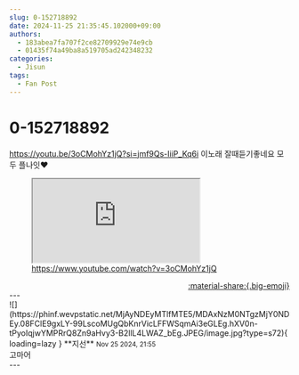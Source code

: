 ```yaml
---
slug: 0-152718892
date: 2024-11-25 21:35:45.102000+09:00
authors:
  - 183abea7fa707f2ce82709929e74e9cb
  - 01435f74a49ba8a519705ad242348232
categories:
  - Jisun
tags:
  - Fan Post
---
```


# 0-152718892

<div class="post-container" markdown="1">
<div class="content-container md-sidebar__scrollwrap" markdown="1">

<a href="https://youtu.be/3oCMohYz1jQ?si=jmf9Qs-IiiP_Kq6i">https://youtu.be/3oCMohYz1jQ?si=jmf9Qs-IiiP_Kq6i</a> 이노래 잘때듣기좋네요 모두 플나잇❤️

<figure class="snippet" markdown="1">
<iframe src="https://www.youtube.com/embed/3oCMohYz1jQ" title="What is this"></iframe>
<a href="https://www.youtube.com/watch?v=3oCMohYz1jQ">https://www.youtube.com/watch?v=3oCMohYz1jQ</a>
</figure>



</div>
</div>

<div style="text-align: right;" markdown="1">
<a href="https://weverse.io/fromis9/fanpost/0-152718892" style="text-align: right;">:material-share:{.big-emoji}</a>
</div>
---

<div class="comments-container md-sidebar__scrollwrap" markdown="1">
<div class="comment" markdown="1">
<div class='id-container' markdown="1">
![](https://phinf.wevpstatic.net/MjAyNDEyMTlfMTE5/MDAxNzM0NTgzMjY0NDEy.08FClE9gxLY-99LscoMUgQbKnrVicLFFWSqmAi3eGLEg.hXV0n-tPyoIqjwYMPRrQ8Zn9aHvy3-B2llL4LWAZ_bEg.JPEG/image.jpg?type=s72){ loading=lazy }
**<span class="artist">지선</span>** <small>Nov 25 2024, 21:55</small><br>
</div>
<div class='comment-body' markdown="1">
고마어
</div>
</div>
</div>
---
